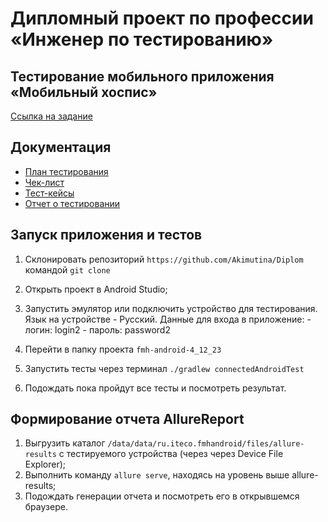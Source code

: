 # **Дипломный проект по профессии «Инженер по тестированию»**

## Тестирование мобильного приложения «Мобильный хоспис»

[Ссылка на задание](https://github.com/netology-code/qamid-diplom)

## Документация

- [План тестирования](https://github.com/Akimutina/Diplom/blob/main/Plan.md)
- [Чек-лист](https://docs.google.com/spreadsheets/d/1OAwDrsqCn4B5xmLJqAaRVzK97G0ZbvViy0AA05xb4J0/edit)
- [Тест-кейсы](https://docs.google.com/spreadsheets/d/1_TXiu_SY3QeXfG9pCYebJSdkwSWFoJyMSyRdfcps4Lo/edit#gid=0)
- [Отчет о тестировании]()

## Запуск приложения и тестов

1. Склонировать репозиторий `https://github.com/Akimutina/Diplom` командой `git clone`
2. Открыть проект в Android Studio;
3. Запустить эмулятор или подключить устройство для тестирования. Язык на устройстве - Русский.
   Данные для входа в приложение: - логин: login2 - пароль: password2

4. Перейти в папку проекта `fmh-android-4_12_23`
5. Запустить тесты через терминал `./gradlew connectedAndroidTest`
6. Подождать пока пройдут все тесты и посмотреть результат.

## Формирование отчета AllureReport

1. Выгрузить каталог `/data/data/ru.iteco.fmhandroid/files/allure-results` с тестируемого устройства (через через Device File Explorer);
2. Выполнить команду `allure serve`, находясь на уровень выше allure-results;
3. Подождать генерации отчета и посмотреть его в открывшемся браузере.
